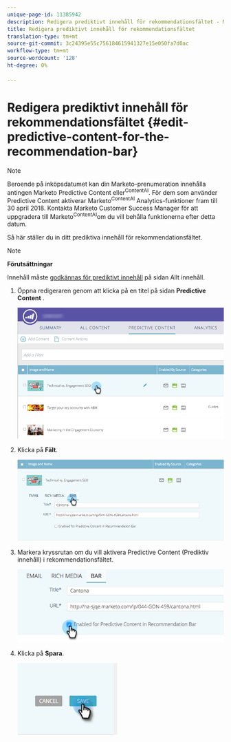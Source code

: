 ```yaml
---
unique-page-id: 11385942
description: Redigera prediktivt innehåll för rekommendationsfältet - Marketo Docs - Produktdokumentation
title: Redigera prediktivt innehåll för rekommendationsfältet
translation-type: tm+mt
source-git-commit: 3c24395e55c756184615941327e15e050fa7d0ac
workflow-type: tm+mt
source-wordcount: '128'
ht-degree: 0%

---
```



# Redigera prediktivt innehåll för rekommendationsfältet {#edit-predictive-content-for-the-recommendation-bar}

>[!NOTE]
>
>Beroende på inköpsdatumet kan din Marketo-prenumeration innehålla antingen Marketo Predictive Content eller<sup>ContentAI</sup>. För dem som använder Predictive Content aktiverar Marketo<sup>ContentAI</sup> Analytics-funktioner fram till 30 april 2018. Kontakta Marketo Customer Success Manager för att uppgradera till Marketo<sup>ContentAI</sup>om du vill behålla funktionerna efter detta datum.

Så här ställer du in ditt prediktiva innehåll för rekommendationsfältet.

>[!NOTE]
>
>**Förutsättningar**
>
>Innehåll måste [godkännas för prediktivt innehåll](/help/marketo/product-docs/predictive-content/working-with-all-content/approve-a-title-for-predictive-content.md) på sidan Allt innehåll.

1. Öppna redigeraren genom att klicka på en titel på sidan **Predictive Content** .

   ![](assets/image2017-10-3-9-3a45-3a13.png)

1. Klicka på **Fält**.

   ![](assets/image2017-10-3-9-3a45-3a48.png)

1. Markera kryssrutan om du vill aktivera Predictive Content (Prediktiv innehåll) i rekommendationsfältet.

   ![](assets/image2017-10-3-9-3a46-3a18.png)

1. Klicka på **Spara**.

   ![](assets/save.png)
